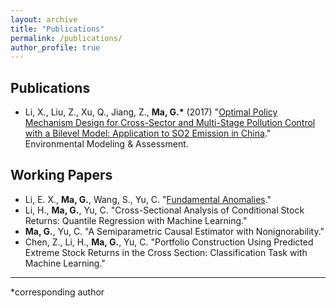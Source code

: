 ```yaml
---
layout: archive
title: "Publications"
permalink: /publications/
author_profile: true
---
```


## Publications

- Li, X., Liu, Z., Xu, Q., Jiang, Z., __Ma, G.*__ (2017) "[Optimal Policy Mechanism Design for Cross-Sector and Multi-Stage Pollution Control with a Bilevel Model: Application to SO2 Emission in China](https://link.springer.com/article/10.1007/s10666-016-9533-3)." Environmental Modeling & Assessment.

## Working Papers

- Li, E. X., **Ma, G.**, Wang, S., Yu, C. "[Fundamental Anomalies](https://papers.ssrn.com/sol3/papers.cfm?abstract_id=3783526)."
- Li, H., **Ma, G.**, Yu, C. "Cross-Sectional Analysis of Conditional Stock Returns: Quantile Regression with Machine Learning."
- **Ma, G.**, Yu, C. "A Semiparametric Causal Estimator with Nonignorability."
- Chen, Z., Li, H., **Ma, G.**, Yu, C. "Portfolio Construction Using Predicted Extreme Stock Returns in the Cross Section: Classification Task with Machine Learning."

---
*corresponding author
